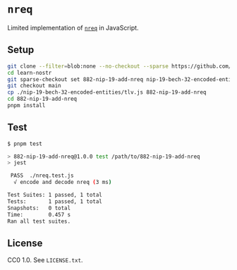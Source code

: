 # `nreq`

Limited implementation of [`nreq`](https://github.com/nostr-protocol/nips/pull/882) in JavaScript.


## Setup

```bash
git clone --filter=blob:none --no-checkout --sparse https://github.com/AsaiToshiya/learn-nostr.git
cd learn-nostr
git sparse-checkout set 882-nip-19-add-nreq nip-19-bech-32-encoded-entities
git checkout main
cp ./nip-19-bech-32-encoded-entities/tlv.js 882-nip-19-add-nreq
cd 882-nip-19-add-nreq
pnpm install
```


## Test

```bash
$ pnpm test

> 882-nip-19-add-nreq@1.0.0 test /path/to/882-nip-19-add-nreq
> jest

 PASS  ./nreq.test.js
  √ encode and decode nreq (3 ms)

Test Suites: 1 passed, 1 total
Tests:       1 passed, 1 total
Snapshots:   0 total
Time:        0.457 s
Ran all test suites.
```


## License

CC0 1.0. See `LICENSE.txt`.
